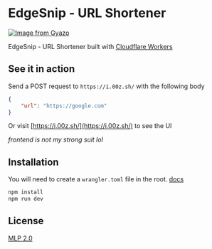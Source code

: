 # EdgeSnip - URL Shortener

[![Image from Gyazo](https://i.gyazo.com/22139039fd2777c89c0446eda8fce993.png)](https://gyazo.com/22139039fd2777c89c0446eda8fce993)

EdgeSnip - URL Shortener built with [Cloudflare Workers](https://workers.cloudflare.com/)

## See it in action

Send a POST request to `https://i.00z.sh/` with the following body

```json
{
    "url": "https://google.com"
}
```

Or visit [https://i.00z.sh/](https://i.00z.sh/) to see the UI

_frontend is not my strong suit lol_

## Installation

You will need to create a `wrangler.toml` file in the root. [docs](https://developers.cloudflare.com/workers/wrangler/configuration/)

```bash
npm install
npm run dev
```

## License

[MLP 2.0](https://choosealicense.com/licenses/mpl-2.0/)
